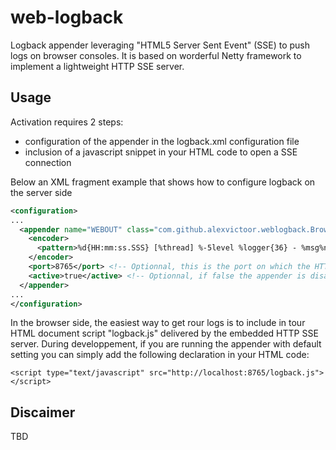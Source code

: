 web-logback
===========

Logback appender leveraging "HTML5 Server Sent Event" (SSE) to push logs on browser consoles. 
It is based on worderful Netty framework to implement a lightweight HTTP SSE server.

Usage
------

Activation requires 2 steps:
- configuration of the appender in the logback.xml configuration file
- inclusion of a javascript snippet in your HTML code to open a SSE connection

Below an XML fragment example that shows how to configure logback on the server side
```xml
<configuration>
...
  <appender name="WEBOUT" class="com.github.alexvictoor.weblogback.BrowserConsoleAppender">
    <encoder>
      <pattern>%d{HH:mm:ss.SSS} [%thread] %-5level %logger{36} - %msg%n</pattern> <!-- Use whatever pattern you want -->
    </encoder>
    <port>8765</port> <!-- Optionnal, this is the port on which the HTTP SSE server will listen. default port is 8765 -->
    <active>true</active> <!-- Optionnal, if false the appender is disabled. Default value is true -->
  </appender>
...
</configuration>
```

In the browser side, the easiest way to get rour logs is to include in tour HTML document script "logback.js" delivered by the embedded HTTP SSE server.
During developpement, if you are running the appender with default setting you can simply add the following declaration in your HTML code:

    <script type="text/javascript" src="http://localhost:8765/logback.js"></script>
  

Discaimer
---------
TBD

